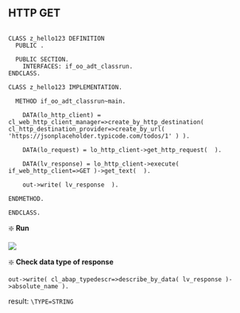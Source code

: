 ## HTTP GET

```ABAP {13-19}

CLASS z_hello123 DEFINITION
  PUBLIC .

  PUBLIC SECTION.
    INTERFACES: if_oo_adt_classrun.
ENDCLASS.

CLASS z_hello123 IMPLEMENTATION.

  METHOD if_oo_adt_classrun~main.

    DATA(lo_http_client) = cl_web_http_client_manager=>create_by_http_destination( cl_http_destination_provider=>create_by_url( 'https://jsonplaceholder.typicode.com/todos/1' ) ).

    DATA(lo_request) = lo_http_client->get_http_request(  ).

    DATA(lv_response) = lo_http_client->execute( if_web_http_client=>GET )->get_text(  ).

    out->write( lv_response  ).

ENDMETHOD.

ENDCLASS.

```

❇️ **Run**

![](/img/SAP/2023-03-20_14-23-44.png)

❇️ **Check data type of response**

```
out->write( cl_abap_typedescr=>describe_by_data( lv_response )->absolute_name ).
```

result: `\TYPE=STRING`
